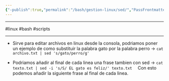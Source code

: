 ```yaml
---
{"-publish":true,"permalink":"/bash/gestion-linux/sed/","PassFrontmatter":true}
---
```



---------------
#linux #bash #scripts 

---------

-  Sirve para editar archivos en linux desde la consola, podriamos poner un ejemplo de como substituir la palabra gato por la palabra perro -> `cat archivo.txt | sed 's/gato/perro/g' ` 

- Podriamos añadir al final de cada linea una frase tambien con sed -> `cat texto.txt | sed -i 's/S/ EL gato es feliz/' texto.txt  ` Con esto podemos añadir la siguiente frase al final de cada linea.

